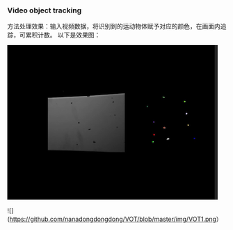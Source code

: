 ### Video object tracking  
方法处理效果：输入视频数据，将识别到的运动物体赋予对应的颜色，在画面内追踪，可累积计数。
以下是效果图：

![](<https://github.com/nanadongdongdong/VOT/blob/master/img/VOT.png>)

![](<https://github.com/nanadongdongdong/VOT/blob/master/img/VOT1.png>）

